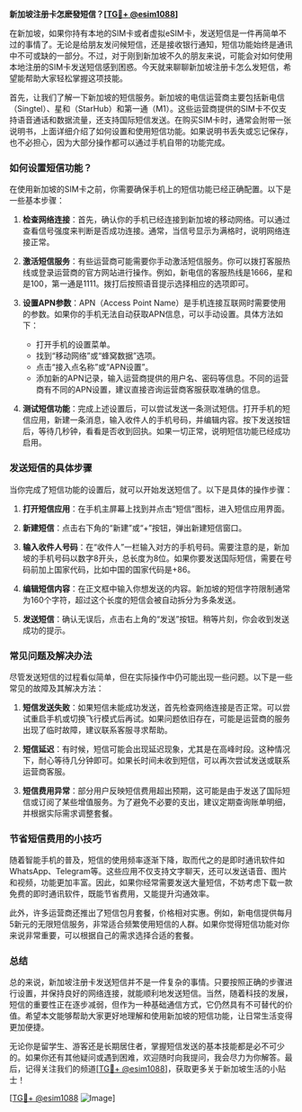 **新加坡注册卡怎麽發短信？[[TG💪+ @esim1088](https://t.me/s/esim1088)]**

在新加坡，如果你持有本地的SIM卡或者虚拟eSIM卡，发送短信是一件再简单不过的事情了。无论是给朋友发问候短信，还是接收银行通知，短信功能始终是通讯中不可或缺的一部分。不过，对于刚到新加坡不久的朋友来说，可能会对如何使用本地注册的SIM卡发送短信感到困惑。今天就来聊聊新加坡注册卡怎么发短信，希望能帮助大家轻松掌握这项技能。

首先，让我们了解一下新加坡的短信服务。新加坡的电信运营商主要包括新电信（Singtel）、星和（StarHub）和第一通（M1）。这些运营商提供的SIM卡不仅支持语音通话和数据流量，还支持国际短信发送。在购买SIM卡时，通常会附带一张说明书，上面详细介绍了如何设置和使用短信功能。如果说明书丢失或忘记保存，也不必担心，因为大部分操作都可以通过手机自带的功能完成。

### 如何设置短信功能？

在使用新加坡的SIM卡之前，你需要确保手机上的短信功能已经正确配置。以下是一些基本步骤：

1. **检查网络连接**：首先，确认你的手机已经连接到新加坡的移动网络。可以通过查看信号强度来判断是否成功连接。通常，当信号显示为满格时，说明网络连接正常。

2. **激活短信服务**：有些运营商可能需要你手动激活短信服务。你可以拨打客服热线或登录运营商的官方网站进行操作。例如，新电信的客服热线是1666，星和是100，第一通是1111。拨打后按照语音提示选择相应的选项即可。

3. **设置APN参数**：APN（Access Point Name）是手机连接互联网时需要使用的参数。如果你的手机无法自动获取APN信息，可以手动设置。具体方法如下：
   - 打开手机的设置菜单。
   - 找到“移动网络”或“蜂窝数据”选项。
   - 点击“接入点名称”或“APN设置”。
   - 添加新的APN记录，输入运营商提供的用户名、密码等信息。不同的运营商有不同的APN设置，建议直接咨询运营商客服获取准确的信息。

4. **测试短信功能**：完成上述设置后，可以尝试发送一条测试短信。打开手机的短信应用，新建一条消息，输入收件人的手机号码，并编辑内容。按下发送按钮后，等待几秒钟，看看是否收到回执。如果一切正常，说明短信功能已经成功启用。

### 发送短信的具体步骤

当你完成了短信功能的设置后，就可以开始发送短信了。以下是具体的操作步骤：

1. **打开短信应用**：在手机主屏幕上找到并点击“短信”图标，进入短信应用界面。

2. **新建短信**：点击右下角的“新建”或“+”按钮，弹出新建短信窗口。

3. **输入收件人号码**：在“收件人”一栏输入对方的手机号码。需要注意的是，新加坡的手机号码以数字8开头，总长度为8位。如果你要发送国际短信，需要在号码前加上国家代码，比如中国的国家代码是+86。

4. **编辑短信内容**：在正文框中输入你想发送的内容。新加坡的短信字符限制通常为160个字符，超过这个长度的短信会被自动拆分为多条发送。

5. **发送短信**：确认无误后，点击右上角的“发送”按钮。稍等片刻，你会收到发送成功的提示。

### 常见问题及解决办法

尽管发送短信的过程看似简单，但在实际操作中仍可能出现一些问题。以下是一些常见的故障及其解决方法：

1. **短信发送失败**：如果短信未能成功发送，首先检查网络连接是否正常。可以尝试重启手机或切换飞行模式后再试。如果问题依旧存在，可能是运营商的服务出现了临时故障，建议联系客服寻求帮助。

2. **短信延迟**：有时候，短信可能会出现延迟现象，尤其是在高峰时段。这种情况下，耐心等待几分钟即可。如果长时间未收到短信，可以再次尝试发送或联系运营商客服。

3. **短信费用异常**：部分用户反映短信费用超出预期，这可能是由于发送了国际短信或订阅了某些增值服务。为了避免不必要的支出，建议定期查询账单明细，并根据实际需求调整套餐。

### 节省短信费用的小技巧

随着智能手机的普及，短信的使用频率逐渐下降，取而代之的是即时通讯软件如WhatsApp、Telegram等。这些应用不仅支持文字聊天，还可以发送语音、图片和视频，功能更加丰富。因此，如果你经常需要发送大量短信，不妨考虑下载一款免费的即时通讯软件，既能节省费用，又能提升沟通效率。

此外，许多运营商还推出了短信包月套餐，价格相对实惠。例如，新电信提供每月5新元的无限短信服务，非常适合频繁使用短信的人群。如果你觉得短信功能对你来说非常重要，可以根据自己的需求选择合适的套餐。

### 总结

总的来说，新加坡注册卡发送短信并不是一件复杂的事情。只要按照正确的步骤进行设置，并保持良好的网络连接，就能顺利地发送短信。当然，随着科技的发展，短信的重要性正在逐步减弱，但作为一种基础通信方式，它仍然具有不可替代的价值。希望本文能够帮助大家更好地理解和使用新加坡的短信功能，让日常生活变得更加便捷。

无论你是留学生、游客还是长期居住者，掌握短信发送的基本技能都是必不可少的。如果你还有其他疑问或遇到困难，欢迎随时向我提问，我会尽力为你解答。最后，记得关注我们的频道[[TG💪+ @esim1088](https://t.me/s/esim1088)]，获取更多关于新加坡生活的小贴士！

[[TG💪+ @esim1088](https://t.me/s/esim1088) ![Image](https://i.postimg.cc/4NQfJmqS/Snipaste-2025-05-13-00-14-12.png)]